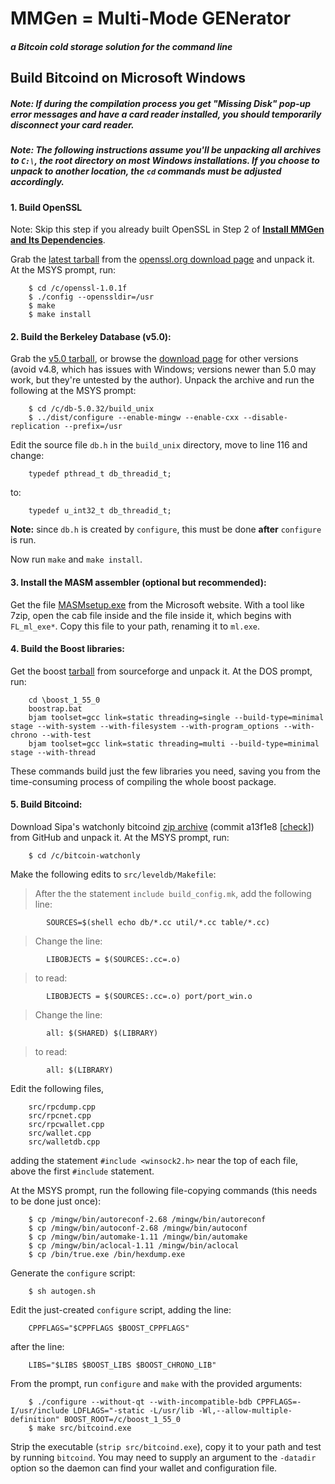 MMGen = Multi-Mode GENerator
============================
##### a Bitcoin cold storage solution for the command line

Build Bitcoind on Microsoft Windows
-----------------------------------

##### Note: If during the compilation process you get "Missing Disk" pop-up error messages and have a card reader installed, you should temporarily disconnect your card reader.

##### Note: The following instructions assume you'll be unpacking all archives to `C:\`, the root directory on most Windows installations.  If you choose to unpack to another location, the `cd` commands must be adjusted accordingly.

#### 1. Build OpenSSL

Note: Skip this step if you already built OpenSSL in Step 2 of [**Install MMGen
and Its Dependencies**][07].

Grab the [latest tarball][06] from the [openssl.org download page][05] and unpack
it. At the MSYS prompt, run:

		$ cd /c/openssl-1.0.1f
		$ ./config --openssldir=/usr
		$ make
		$ make install

#### 2. Build the Berkeley Database (v5.0):

Grab the [v5.0 tarball][01], or browse the [download page][02] for other
versions (avoid v4.8, which has issues with Windows; versions newer than 5.0
may work, but they're untested by the author).  Unpack the archive and run
the following at the MSYS prompt:

		$ cd /c/db-5.0.32/build_unix
		$ ../dist/configure --enable-mingw --enable-cxx --disable-replication --prefix=/usr

Edit the source file `db.h` in the `build_unix` directory, move to line 116 and
change:

		typedef pthread_t db_threadid_t;

to:

		typedef u_int32_t db_threadid_t;

**Note:** since `db.h` is created by `configure`, this must be done **after**
`configure` is run.

Now run `make` and `make install`.

#### 3. Install the MASM assembler (optional but recommended):

Get the file [MASMsetup.exe][03] from the Microsoft website.  With a tool
like 7zip, open the cab file inside and the file inside it, which begins with
`FL_ml_exe*`.  Copy this file to your path, renaming it to `ml.exe`.

#### 4. Build the Boost libraries:

Get the boost [tarball][04] from sourceforge and unpack it.  At the DOS prompt,
run:

		cd \boost_1_55_0
		boostrap.bat
		bjam toolset=gcc link=static threading=single --build-type=minimal stage --with-system --with-filesystem --with-program_options --with-chrono --with-test
		bjam toolset=gcc link=static threading=multi --build-type=minimal stage --with-thread

These commands build just the few libraries you need, saving you from the
time-consuming process of compiling the whole boost package.

#### 5. Build Bitcoind:

Download Sipa's watchonly bitcoind [zip archive][05] (commit a13f1e8 [[check][]])
from GitHub and unpack it.  At the MSYS prompt, run:

		$ cd /c/bitcoin-watchonly

Make the following edits to `src/leveldb/Makefile`:

> After the the statement `include build_config.mk`, add the following line:

			SOURCES=$(shell echo db/*.cc util/*.cc table/*.cc)

> Change the line:

			LIBOBJECTS = $(SOURCES:.cc=.o)

> to read:

			LIBOBJECTS = $(SOURCES:.cc=.o) port/port_win.o

> Change the line:

			all: $(SHARED) $(LIBRARY)

> to read:

			all: $(LIBRARY)

Edit the following files,

		src/rpcdump.cpp
		src/rpcnet.cpp
		src/rpcwallet.cpp
		src/wallet.cpp
		src/walletdb.cpp

adding the statement `#include <winsock2.h>` near the top of each file, above
the first `#include` statement.

At the MSYS prompt, run the following file-copying commands (this needs to be
done just once):

		$ cp /mingw/bin/autoreconf-2.68 /mingw/bin/autoreconf
		$ cp /mingw/bin/autoconf-2.68 /mingw/bin/autoconf
		$ cp /mingw/bin/automake-1.11 /mingw/bin/automake
		$ cp /mingw/bin/aclocal-1.11 /mingw/bin/aclocal
		$ cp /bin/true.exe /bin/hexdump.exe

Generate the `configure` script:

		$ sh autogen.sh

Edit the just-created `configure` script, adding the line:

		CPPFLAGS="$CPPFLAGS $BOOST_CPPFLAGS"

after the line:

		LIBS="$LIBS $BOOST_LIBS $BOOST_CHRONO_LIB"

From the prompt, run `configure` and `make` with the provided arguments:

		$ ./configure --without-qt --with-incompatible-bdb CPPFLAGS=-I/usr/include LDFLAGS="-static -L/usr/lib -Wl,--allow-multiple-definition" BOOST_ROOT=/c/boost_1_55_0
		$ make src/bitcoind.exe

Strip the executable (`strip src/bitcoind.exe`), copy it to your path and test
by running `bitcoind`.  You may need to supply an argument to the `-datadir`
option so the daemon can find your wallet and configuration file.

[01]: http://download.oracle.com/berkeley-db/db-5.0.32.tar.gz
[02]: http://www.oracle.com/technetwork/database/database-technologies/berkeleydb/downloads/index-082944.html
[03]: http://www.microsoft.com/en-gb/download/details.aspx?id=12654
[04]: http://sourceforge.net/projects/boost/files/boost/1.55.0/boost_1_55_0.tar.gz/download
[05]: https://codeload.github.com/sipa/bitcoin/zip/watchonly
[06]: http://www.boost.org/users/download/
[check]: https://github.com/sipa/bitcoin/tree/watchonly
[07]: MMGenInstallDependenciesMSWin.md
